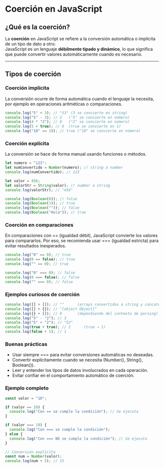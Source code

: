 # Coerción en JavaScript

## ¿Qué es la coerción?

La **coerción** en JavaScript se refiere a la conversión automática o implícita de un tipo de dato a otro.  
JavaScript es un lenguaje **débilmente tipado y dinámico**, lo que significa que puede convertir valores automáticamente cuando es necesario.

---

## Tipos de coerción

### Coerción implícita

La conversión ocurre de forma automática cuando el lenguaje la necesita, por ejemplo en operaciones aritméticas o comparaciones.

```javascript
console.log("5" + 3); // "53" (3 se convierte en string)
console.log("5" - 3); // 2   ("5" se convierte en número)
console.log(4 * "2"); // 8   ("2" se convierte en número)
console.log(5 + true); // 6  (true se convierte en 1)
console.log("10" == 10); // true ("10" se convierte en número)
```

### Coerción explícita

La conversión se hace de forma manual usando funciones o métodos.

```js
let numero = "123";
let numConvertido = Number(numero); // string a number
console.log(numConvertido); // 123

let valor = 456;
let valorStr = String(valor); // number a string
console.log(valorStr); // "456"

console.log(Boolean(0)); // false
console.log(Boolean(1)); // true
console.log(Boolean("")); // false
console.log(Boolean("Hola")); // true
```

### Coerción en comparaciones

En comparaciones con == (igualdad débil), JavaScript convierte los valores para compararlos.
Por eso, se recomienda usar === (igualdad estricta) para evitar resultados inesperados.

```js
console.log("0" == 0); // true
console.log(0 == false); // true
console.log("" == 0); // true

console.log("0" === 0); // false
console.log(0 === false); // false
console.log("" === 0); // false
```

### Ejemplos curiosos de coerción

```js
console.log([] + []); // ""      (arrays convertidos a string y concatenados)
console.log([] + {}); // "[object Object]"
console.log({} + []); // 0       (dependiendo del contexto de parsing)
console.log("5" - "2"); // 3
console.log("5" + "2"); // "52"
console.log(true + true); // 2      (true → 1)
console.log(false + 1); // 1
```

### Buenas prácticas

- Usar siempre === para evitar conversiones automáticas no deseadas.
- Convertir explícitamente cuando se necesita (Number(), String(), Boolean()).
- Leer y entender los tipos de datos involucrados en cada operación.
- Evitar confiar en el comportamiento automático de coerción.

### Ejemplo completo

```js
const valor = "10";

if (valor == 10) {
  console.log("Con == se cumple la condición"); // Se ejecuta
}

if (valor === 10) {
  console.log("Con === se cumple la condición");
} else {
  console.log("Con === NO se cumple la condición"); // Se ejecuta
}

// Conversión explícita
const num = Number(valor);
console.log(num + 5); // 15
```
